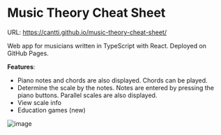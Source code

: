 # Music Theory Cheat Sheet

URL: https://cantti.github.io/music-theory-cheat-sheet/

Web app for musicians written in TypeScript with React. Deployed on GitHub Pages.

**Features**:

- Piano notes and chords are also displayed. Chords can be played.
- Determine the scale by the notes. Notes are entered by pressing the piano buttons. Parallel scales are also displayed.
- View scale info
- Education games (new)

![image](https://user-images.githubusercontent.com/8940352/212381456-86c899be-105e-4b56-aa06-0342603768aa.png)
